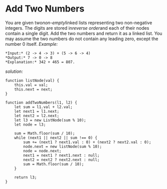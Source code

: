 # Add Two Numbers

You are given two*non-empty*linked lists representing two non-negative integers. The digits are stored in*reverse order*and each of their nodes contain a single digit. Add the two numbers and return it as a linked list.
You may assume the two numbers do not contain any leading zero, except the number 0 itself.
_Example:_

```
*Input:* (2 -> 4 -> 3) + (5 -> 6 -> 4)
*Output:* 7 -> 0 -> 8
*Explanation:* 342 + 465 = 807.
```

_solution:_

```
function listNode(val) {
    this.val = val;
    this.next = next;
}

function addTwoNumbers(l1, l2) {
    let sum = l1.val + l2.val;
    let next1 = l1.next;
    let next2 = l2.next;
    let l3 = new ListNode(sum % 10);
    let node = l3;

    sum = Math.floor(sum / 10);
    while (next1 || next2 || sum !== 0) {
        sum += (next1 ? next1.val : 0) + (next2 ? next2.val : 0);
        node.next = new listNode(sum % 10);
        node = node.next;
        next1 = next1 ? next1.next : null;
        next2 = next2 ? next2.next : null;
        sum = Math.floor(sum / 10);
    }

    return l3;
}

```
